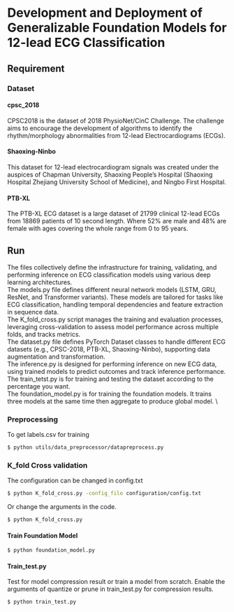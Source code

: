 # Development and Deployment of Generalizable Foundation Models for 12-lead ECG Classification

## Requirement
### Dataset
#### cpsc_2018
CPSC2018 is the dataset of 2018 PhysioNet/CinC Challenge. The challenge aims to encourage the
development of algorithms to identify the rhythm/morphology abnormalities from 12-lead Electrocardiograms (ECGs).
#### Shaoxing-Ninbo 
This dataset for 12-lead electrocardiogram signals was created under the auspices of
Chapman University, Shaoxing People’s Hospital (Shaoxing Hospital Zhejiang University School of Medicine), and
Ningbo First Hospital. 
#### PTB-XL
The PTB-XL ECG dataset is a large dataset of 21799 clinical 12-lead ECGs from 18869 patients of 10
second length. Where 52% are male and 48% are female with ages covering the whole range from 0 to 95 years. 

## Run
The files collectively define the infrastructure for training, validating, and performing inference on ECG classification models using various deep learning architectures. \
The models.py file defines different neural network models (LSTM, GRU, ResNet, and Transformer variants). These models are tailored for tasks like ECG classification, handling temporal dependencies and feature extraction in sequence data.\
The K_fold_cross.py script manages the training and evaluation processes, leveraging cross-validation to assess model performance across multiple folds, and tracks metrics. \
The dataset.py file defines PyTorch Dataset classes to handle different ECG datasets (e.g., CPSC-2018, PTB-XL, Shaoxing-Ninbo), supporting data augmentation and transformation.\
The inference.py is designed for performing inference on new ECG data, using trained models to predict outcomes and track inference performance.\
The train_tetst.py is for training and testing the dataset according to the percentage you want.\
The  foundation_model.py is for training the foundation models. It trains three models at the same time then aggregate to produce global model. \

### Preprocessing
To get labels.csv for training
```sh
$ python utils/data_preprocessor/datapreprocess.py 
```
### K_fold Cross validation
The configuration can be changed in config.txt
```sh
$ python K_fold_cross.py -config_file configuration/config.txt
```
Or change the arguments in the code.
```sh
$ python K_fold_cross.py  
```
#### Train Foundation Model
```sh
$ python foundation_model.py
```
#### Train_test.py
Test for model compression result or train a model from scratch. Enable the arguments of quantize or prune in train_test.py for compression results.
```sh
$ python train_test.py
```
